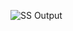 ![SS Output](https://user-images.githubusercontent.com/92041088/136410055-1813733e-8a3d-4f07-ad77-d06c140c2ad9.png)
